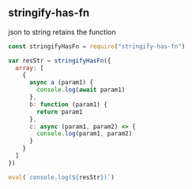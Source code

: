 ## stringify-has-fn

json to string retains the function

``` js
const stringifyHasFn = require("stringify-has-fn")

var resStr = stringifyHasFn({
  array: [
    {
      async a (param1) {
        console.log(await param1)
      },
      b: function (param1) {
        return param1
      },
      c: async (param1, param2) => {
        console.log(param1, param2)
      }
    }
  ]
})

eval(`console.log(${resStr})`)
```